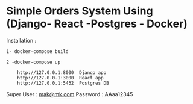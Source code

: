 
# Simple Orders System Using (Django- React -Postgres - Docker)

Installation :

    1- docker-compose build

    2 -docker-compose up
        
        http://127.0.0.1:8000  Django app
        http://127.0.0.1:3000  React app
        http://127.0.0.1:5432  Postgres DB


Super User : mak@mk.com
Password   : AAaa12345

